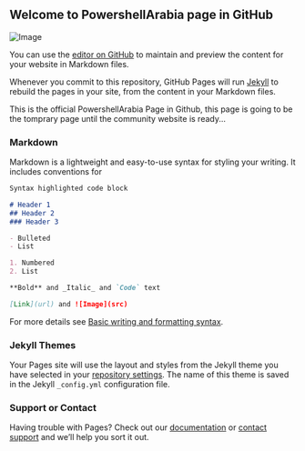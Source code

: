 ## Welcome to PowershellArabia page in GitHub

![Image](https://yt3.ggpht.com/ytc/AKedOLTvNoNQsZhe84Re_Ac4TWxXL-N0BhOQqjoFKC1g=s600-c-k-c0x00ffffff-no-rj-rp-mo)

You can use the [editor on GitHub](https://github.com/faarooq86/PowerShellArabia/edit/gh-pages/index.md) to maintain and preview the content for your website in Markdown files.

Whenever you commit to this repository, GitHub Pages will run [Jekyll](https://jekyllrb.com/) to rebuild the pages in your site, from the content in your Markdown files.

This is the official PowershellArabia Page in Github, this page is going to be the tomprary page until the community website is ready...

### Markdown

Markdown is a lightweight and easy-to-use syntax for styling your writing. It includes conventions for

```markdown
Syntax highlighted code block

# Header 1
## Header 2
### Header 3

- Bulleted
- List

1. Numbered
2. List

**Bold** and _Italic_ and `Code` text

[Link](url) and ![Image](src)
```

For more details see [Basic writing and formatting syntax](https://docs.github.com/en/github/writing-on-github/getting-started-with-writing-and-formatting-on-github/basic-writing-and-formatting-syntax).

### Jekyll Themes

Your Pages site will use the layout and styles from the Jekyll theme you have selected in your [repository settings](https://github.com/faarooq86/PowerShellArabia/settings/pages). The name of this theme is saved in the Jekyll `_config.yml` configuration file.

### Support or Contact

Having trouble with Pages? Check out our [documentation](https://docs.github.com/categories/github-pages-basics/) or [contact support](https://support.github.com/contact) and we’ll help you sort it out.

